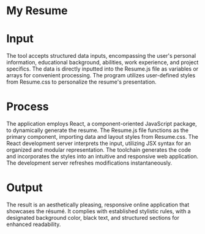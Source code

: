 # My Resume


# Input
The tool accepts structured data inputs, encompassing the user's personal information, educational background, abilities, work experience, and project specifics. The data is directly inputted into the Resume.js file as variables or arrays for convenient processing. The program utilizes user-defined styles from Resume.css to personalize the resume's presentation.

# Process
The application employs React, a component-oriented JavaScript package, to dynamically generate the resume. The Resume.js file functions as the primary component, importing data and layout styles from Resume.css. The React development server interprets the input, utilizing JSX syntax for an organized and modular representation. The toolchain generates the code and incorporates the styles into an intuitive and responsive web application. The development server refreshes modifications instantaneously.

# Output
The result is an aesthetically pleasing, responsive online application that showcases the résumé. It complies with established stylistic rules, with a designated background color, black text, and structured sections for enhanced readability.
